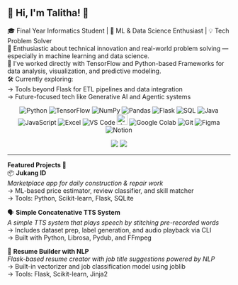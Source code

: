 ## 👋 Hi, I'm Talitha! 🐝

🎓 Final Year Informatics Student | 🤖 ML & Data Science Enthusiast | 💡 Tech Problem Solver<br/>
🚀 Enthusiastic about technical innovation and real-world problem solving — especially in machine learning and data science.<br/>
🧠 I've worked directly with TensorFlow and Python-based Frameworks for data analysis, visualization, and predictive modeling.<br/>
🛠️ Currently exploring:<br/>
→ Tools beyond Flask for ETL pipelines and data integration<br/>
→ Future-focused tech like Generative AI and Agentic systems<br/>

<p align="center">
  <!-- Languages & Libraries -->
  <img src="https://img.icons8.com/color/24/python.png" alt="Python" />
  <img src="https://img.icons8.com/color/24/tensorflow.png" alt="TensorFlow" />
  <img src="https://img.icons8.com/color/24/numpy.png" alt="NumPy" />
  <img src="https://img.icons8.com/color/24/pandas.png" alt="Pandas" />
  <img src="https://img.icons8.com/ios-filled/24/flask.png" alt="Flask" />
  <img src="https://img.icons8.com/ios-filled/24/sql.png" alt="SQL" />
  <img src="https://img.icons8.com/color/24/java-coffee-cup-logo.png" alt="Java" />
  <img src="https://img.icons8.com/color/24/javascript--v1.png" alt="JavaScript" />

  <!-- Tools -->
  <img src="https://img.icons8.com/color/24/microsoft-excel-2019--v1.png" alt="Excel" />
  <img src="https://img.icons8.com/color/24/visual-studio-code-2019.png" alt="VS Code" />
  <img src="https://upload.wikimedia.org/wikipedia/commons/thumb/3/38/Jupyter_logo.svg/24px-Jupyter_logo.svg.png" alt="Jupyter" height="24" />
  <img src="https://img.icons8.com/color/24/google-logo.png" alt="Google Colab" />
  <img src="https://img.icons8.com/ios-filled/24/git.png" alt="Git" />
  <img src="https://img.icons8.com/color/24/figma--v1.png" alt="Figma" />
  <img src="https://img.icons8.com/ios-filled/24/notion.png" alt="Notion" />
</p>

<p align="center">
  <img src="https://github-readme-stats.vercel.app/api?username=talithsa&show_icons=true&theme=kawaii" />
  <img src="https://github-readme-streak-stats.herokuapp.com?user=talithsa&theme=kawaii" />
</p>

-----
**Featured Projects 🔧**<br/>
📦 **Jukang ID**<br/>
*Marketplace app for daily construction & repair work*  
→ ML-based price estimator, review classifier, and skill matcher  
→ Tools: Python, Scikit-learn, Flask, SQLite

🗣️ **Simple Concatenative TTS System**<br/>
*A simple TTS system that plays speech by stitching pre-recorded words*  
→ Includes dataset prep, label generation, and audio playback via CLI  
→ Built with Python, Librosa, Pydub, and FFmpeg  

📄 **Resume Builder with NLP**<br/>
*Flask-based resume creator with job title suggestions powered by NLP*  
→ Built-in vectorizer and job classification model using joblib  
→ Tools: Flask, Scikit-learn, Jinja2
